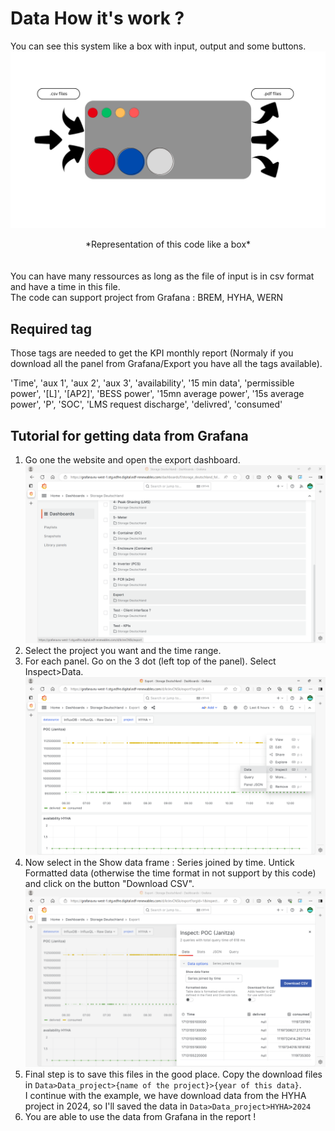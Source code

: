 # Data How it's work ? 

You can see this system like a box with input, output and some buttons.
![Monthly KPI box](../image/box_code.png)
<center>*Representation of this code like a box*</center><br><br>
You can have many ressources as long as the file of input is in csv format and have a time in this file. <br>
The code can support project from Grafana : BREM, HYHA, WERN

## Required tag
Those tags are needed to get the KPI monthly report (Normaly if you download all the panel from Grafana/Export you have all the tags available). <br>

'Time', 'aux 1', 'aux 2', 'aux 3', 'availability', '15 min data',
'permissible power', '[L]', '[AP2]', 'BESS power',
'15mn average power', '15s average power', 'P', 'SOC',
'LMS request discharge', 'delivred', 'consumed'

## Tutorial for getting data from Grafana
1) Go one the website and open the export dashboard. 
![Grafana go on export dashboard](../image/Grafana_export_tuto/export_dashboard.png)
2) Select the project you want and the time range.<br> 
3) For each panel. Go on the 3 dot (left top of the panel). Select Inspect>Data.
![Select inspect>data in the exportation process](../image/Grafana_export_tuto/Inspect_data.png)
4) Now select in the Show data frame : Series joined by time. Untick Formatted data (otherwise the time format in not support by this code) and click on the button "Download CSV". 
![Download CSV from grafana](../image/Grafana_export_tuto/download_csv.png)
5) Final step is to save this files in the good place. Copy the download files in ``Data>Data_project>{name of the project}>{year of this data}``.<br>
I continue with the example, we have download data from the HYHA project in 2024, so I'll saved the data in ```Data>Data_project>HYHA>2024```<br>
6) You are able to use the data from Grafana in the report !